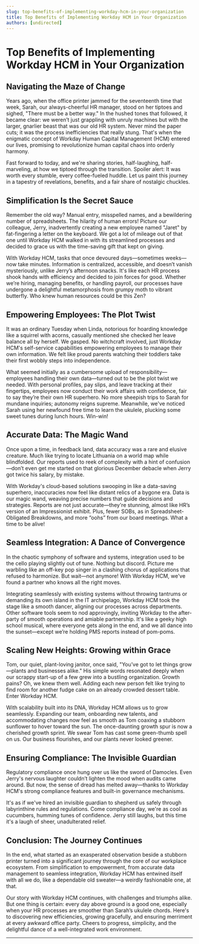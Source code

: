 ```yaml
---
slug: top-benefits-of-implementing-workday-hcm-in-your-organization
title: Top Benefits of Implementing Workday HCM in Your Organization
authors: [undirected]
---
```



# Top Benefits of Implementing Workday HCM in Your Organization  

## Navigating the Maze of Change  

Years ago, when the office printer jammed for the seventeenth time that week, Sarah, our always-cheerful HR manager, stood on her tiptoes and sighed, "There must be a better way." In the hushed tones that followed, it became clear: we weren’t just grappling with unruly machines but with the larger, gnarlier beast that was our old HR system. Never mind the paper cuts; it was the process inefficiencies that really stung. That's when the enigmatic concept of Workday Human Capital Management (HCM) entered our lives, promising to revolutionize human capital chaos into orderly harmony.

Fast forward to today, and we're sharing stories, half-laughing, half-marveling, at how we tiptoed through the transition. Spoiler alert: It was worth every stumble, every coffee-fueled huddle. Let us paint this journey in a tapestry of revelations, benefits, and a fair share of nostalgic chuckles.

## Simplification Is the Secret Sauce  

Remember the old way? Manual entry, misspelled names, and a bewildering number of spreadsheets. The hilarity of human errors! Picture our colleague, Jerry, inadvertently creating a new employee named "Jaret" by fat-fingering a letter on the keyboard. We got a lot of mileage out of that one until Workday HCM walked in with its streamlined processes and decided to grace us with the time-saving gift that kept on giving.

With Workday HCM, tasks that once devoured days—sometimes weeks—now take minutes. Information is centralized, accessible, and doesn’t vanish mysteriously, unlike Jerry’s afternoon snacks. It's like each HR process shook hands with efficiency and decided to join forces for good. Whether we’re hiring, managing benefits, or handling payroll, our processes have undergone a delightful metamorphosis from grumpy moth to vibrant butterfly. Who knew human resources could be this Zen?

## Empowering Employees: The Plot Twist  

It was an ordinary Tuesday when Linda, notorious for hoarding knowledge like a squirrel with acorns, casually mentioned she checked her leave balance all by herself. We gasped. No witchcraft involved, just Workday HCM's self-service capabilities empowering employees to manage their own information. We felt like proud parents watching their toddlers take their first wobbly steps into independence.

What seemed initially as a cumbersome upload of responsibility—employees handling their own data—turned out to be the plot twist we needed. With personal profiles, pay slips, and leave tracking at their fingertips, employees now conduct their work affairs with confidence, fair to say they’re their own HR superhero. No more sheepish trips to Sarah for mundane inquiries; autonomy reigns supreme. Meanwhile, we've noticed Sarah using her newfound free time to learn the ukulele, plucking some sweet tunes during lunch hours. Win-win!

## Accurate Data: The Magic Wand  

Once upon a time, in feedback land, data accuracy was a rare and elusive creature. Much like trying to locate Lithuania on a world map while blindfolded. Our reports used to reek of complexity with a hint of confusion—don’t even get me started on that glorious December debacle when Jerry got twice his salary, by mistake.

With Workday's cloud-based solutions swooping in like a data-saving superhero, inaccuracies now feel like distant relics of a bygone era. Data is our magic wand, weaving precise numbers that guide decisions and strategies. Reports are not just accurate—they're stunning, almost like HR’s version of an Impressionist exhibit. Plus, fewer SOBs, as in Spreadsheet-Obligated Breakdowns, and more “oohs” from our board meetings. What a time to be alive!

## Seamless Integration: A Dance of Convergence  

In the chaotic symphony of software and systems, integration used to be the cello playing slightly out of tune. Nothing but discord. Picture me warbling like an off-key pop singer in a clashing chorus of applications that refused to harmonize. But wait—not anymore! With Workday HCM, we've found a partner who knows all the right moves.

Integrating seamlessly with existing systems without throwing tantrums or demanding its own island in the IT archipelago, Workday HCM took the stage like a smooth dancer, aligning our processes across departments. Other software tools seem to nod approvingly, inviting Workday to the after-party of smooth operations and amiable partnership. It's like a geeky high school musical, where everyone gets along in the end, and we all dance into the sunset—except we’re holding PMS reports instead of pom-poms.  

## Scaling New Heights: Growing within Grace  

Tom, our quiet, plant-loving janitor, once said, "You’ve got to let things grow—plants and businesses alike." His simple words resonated deeply when our scrappy start-up of a few grew into a bustling organization. Growth pains? Oh, we knew them well. Adding each new person felt like trying to find room for another fudge cake on an already crowded dessert table. Enter Workday HCM.

With scalability built into its DNA, Workday HCM allows us to grow seamlessly. Expanding our team, onboarding new talents, and accommodating changes now feel as smooth as Tom coaxing a stubborn sunflower to hover toward the sun. The once-daunting growth spur is now a cherished growth sprint. We swear Tom has cast some green-thumb spell on us. Our business flourishes, and our plants never looked greener.

## Ensuring Compliance: The Invisible Guardian  

Regulatory compliance once hung over us like the sword of Damocles. Even Jerry's nervous laughter couldn’t lighten the mood when audits came around. But now, the sense of dread has melted away—thanks to Workday HCM's strong compliance features and built-in governance mechanisms.

It's as if we've hired an invisible guardian to shepherd us safely through labyrinthine rules and regulations. Come compliance day, we're as cool as cucumbers, humming tunes of confidence. Jerry still laughs, but this time it's a laugh of sheer, unadulterated relief.

## Conclusion: The Journey Continues  

In the end, what started as an exasperated observation beside a stubborn printer turned into a significant journey through the core of our workplace ecosystem. From simplification to empowerment, from accurate data management to seamless integration, Workday HCM has entwined itself with all we do, like a dependable old sweater—a weirdly fashionable one, at that.

Our story with Workday HCM continues, with challenges and triumphs alike. But one thing is certain: every day above ground is a good one, especially when your HR processes are smoother than Sarah’s ukulele chords. Here's to discovering new efficiencies, growing gracefully, and ensuring merriment at every awkward office party. Cheers to progress, simplicity, and the delightful dance of a well-integrated work environment.

---